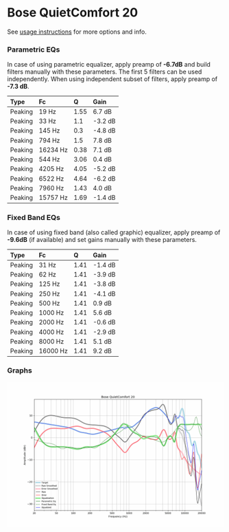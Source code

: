 # Bose QuietComfort 20
See [usage instructions](https://github.com/jaakkopasanen/AutoEq#usage) for more options and info.

### Parametric EQs
In case of using parametric equalizer, apply preamp of **-6.7dB** and build filters manually
with these parameters. The first 5 filters can be used independently.
When using independent subset of filters, apply preamp of **-7.3 dB**.

| Type    | Fc       |    Q | Gain    |
|:--------|:---------|:-----|:--------|
| Peaking | 19 Hz    | 1.55 | 6.7 dB  |
| Peaking | 33 Hz    | 1.1  | -3.2 dB |
| Peaking | 145 Hz   | 0.3  | -4.8 dB |
| Peaking | 794 Hz   | 1.5  | 7.8 dB  |
| Peaking | 16234 Hz | 0.38 | 7.1 dB  |
| Peaking | 544 Hz   | 3.06 | 0.4 dB  |
| Peaking | 4205 Hz  | 4.05 | -5.2 dB |
| Peaking | 6522 Hz  | 4.64 | -6.2 dB |
| Peaking | 7960 Hz  | 1.43 | 4.0 dB  |
| Peaking | 15757 Hz | 1.69 | -1.4 dB |

### Fixed Band EQs
In case of using fixed band (also called graphic) equalizer, apply preamp of **-9.6dB**
(if available) and set gains manually with these parameters.

| Type    | Fc       |    Q | Gain    |
|:--------|:---------|:-----|:--------|
| Peaking | 31 Hz    | 1.41 | -1.4 dB |
| Peaking | 62 Hz    | 1.41 | -3.9 dB |
| Peaking | 125 Hz   | 1.41 | -3.8 dB |
| Peaking | 250 Hz   | 1.41 | -4.1 dB |
| Peaking | 500 Hz   | 1.41 | 0.9 dB  |
| Peaking | 1000 Hz  | 1.41 | 5.6 dB  |
| Peaking | 2000 Hz  | 1.41 | -0.6 dB |
| Peaking | 4000 Hz  | 1.41 | -2.9 dB |
| Peaking | 8000 Hz  | 1.41 | 5.1 dB  |
| Peaking | 16000 Hz | 1.41 | 9.2 dB  |

### Graphs
![](./Bose%20QuietComfort%2020.png)
